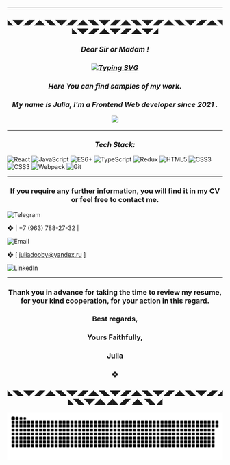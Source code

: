 
---

<h3 align="center">◣◥◤◢◤◢◣◥◣◥◤◢◤◢◣◥◣◥◤◢◤◢◣◥◣◥◤◢◤◢◣◥◣◥◤◢◤◢◣◥◣◥◤◢◤◢◣◥◤◢◤◢◣◥◤◢</h3>

***<h3 align="center">Dear Sir or Madam !</h3>***
_<h3 align="center"><a href="https://git.io/typing-svg"><img src="https://readme-typing-svg.herokuapp.com?font=Fira+Code&size=18&duration=4500&pause=1005&color=22EBF7&center=true&vCenter=true&multiline=true&width=474&lines=Nice+to+meet+you+on+my+Github+page+!" alt="Typing SVG" /></a></h3>_
 _<h3 align="center">Here You can find samples of my work.<a href="https://daniilshat.ru/" target="_blank"></a></h3>_
<!-- <img src="https://github.com/blackcater/blackcater/raw/main/images/Hi.gif" height="32"/></h2> -->

_<h3 align="center">My name is Julia, I'm a Frontend Web developer since 2021 .</h3>_
<div id="header" align="center">
  <img src="https://media.giphy.com/media/v1.Y2lkPTc5MGI3NjExMWIzZGM3NDUwNjY1Mzc5Nzc3YzM5NDc2ZjlhYzg0MTQ1MDBjZjI0NiZjdD1n/LHZyixOnHwDDy/giphy.gif" width="95"/>
</div>

---
<!-- my CV :
preview: https://s-404.github.io/myCV/
repository: https://github.com/S-404/myCV
 -->
<!-- ### Dear Sir or Madam !,
### Nice to meet you on my Github page, here You can find samples of my work.  
### My name is Julia M., I'm a Frontend Web developer since 2021 . -->

<!-- <h3 align="center">◣◥◤◢◤◢◣◥◣◥◤◢◤◢◣◥◣◥◤◢◤◢◣◥◣◥◤◢◤◢◣◥◣◥◤◢◤◢◣◥◣◥◤◢◤◢◣◥◣◥◤◢◣ ◢</h3> 

  #### ◉ My hard skills:  <h3 align="center">❖  My hard skills:</h3> 
![Julia](https://img.shields.io/badge/-Julia-9558B2?style=for-the-badge&logo=julia&logoColor=white)

<h4 align="left">◆  HTML5, CSS, SCSS</h4>
<h4 align="left">◆  JavaScript--ES6</h4>
<h4 align="left">◆  TypeScript</h4>
<h4 align="left">◆  React</h4>
<h4 align="left">◆  Git</h4>
<h4 align="left">◆  Webpack</h4>
<h4 align="left">◆  Jquery</h4>
<h4 align="left">◆  GSAP</h4>
<h4 align="left">◆  Bootstrap</h4>
<h4 align="left">◆  Material UI</h4>
<h4 align="left">◆  BEM methodology</h4>
<h4 align="left">◆  Airbnb()style</h4>
<h4 align="left">◆  English - B2</h4>
  
---
-->
***<h3 align="center">Tech Stack:</h3>*** 

![React](https://img.shields.io/badge/react-%2320232a.svg?style=for-the-badge&logo=react&logoColor=%2361DAFB)
![JavaScript](https://img.shields.io/badge/javascript-%23323330.svg?style=for-the-badge&logo=javascript&logoColor=%23F7DF1E)
![ES6+](https://img.shields.io/badge/es6+-%23323330.svg?style=for-the-badge&logo=javascript&logoColor=%23F7DF1E)
![TypeScript](https://img.shields.io/badge/typescript-%23007ACC.svg?style=for-the-badge&logo=typescript&logoColor=white)
![Redux](https://img.shields.io/badge/redux-%23593d88.svg?style=for-the-badge&logo=redux&logoColor=white)
![HTML5](https://img.shields.io/badge/html5-%23E34F26.svg?style=for-the-badge&logo=html5&logoColor=white)
![CSS3](https://img.shields.io/badge/css3-%231572B6.svg?style=for-the-badge&logo=css3&logoColor=white)
![CSS3](https://img.shields.io/badge/css3-%231572B6.svg?style=for-the-badge&logo=css3&logoColor=white)
![Webpack](https://img.shields.io/badge/webpack-%238DD6F9.svg?style=for-the-badge&logo=webpack&logoColor=black)
![Git](https://img.shields.io/badge/git-%23F05033.svg?style=for-the-badge&logo=git&logoColor=white)

---
<!-- <h3 align="center">◣◥◤◢◤◢◣◥◣◥◤◢◤◢◣◥◣◥◤◢◤◢◣◥◣◥◤◢◤◢◣◥◣◥◤◢◤◢◣◥◣◥◤◢◤◢◣◥◣◥◤◢◣ ◢</h3> -->

<h3 align="center">If you require any further information, you will find it in my CV or feel free to contact me.</h3> 


![Telegram](https://img.shields.io/badge/Telegram-2CA5E0?style=for-the-badge&logo=telegram&logoColor=white)

❖ | +7 (963) 788-27-32 |
<!-- ❖ Contacts: 
| +7 (963) 788-27-32 |
| Telegram ( @juliaDooby ) |
| juliadooby@yandex.ru | -->


 ![Email](https://img.shields.io/badge/Gmail-D14836?style=for-the-badge&logo=gmail&logoColor=white)

 ❖ [ juliadooby@yandex.ru ]

<!-- ![Gmail]()  -->
![LinkedIn](https://img.shields.io/badge/linkedin-%230077B5.svg?style=for-the-badge&logo=linkedin&logoColor=white)

---

<!--<h3 align="center">◣◥◤◢◤◢◣◥◣◥◤◢◤◢◣◥◣◥◤◢◤◢◣◥◣◥◤◢◤◢◣◥◣◥◤◢◤◢◣◥◣◥◤◢◤◢/h3>-->

 <h3 align="center">Thank you in advance for taking the time to review my resume, for your kind cooperation, for your action in this regard.</h3> 

 <h3 align="center">Best regards,</h3> 
 <h3 align="center">Yours Faithfully,</h3> 
 <h3 align="center">Julia</h3> 
   <h3 align="center">❖</h3> 
   
   <h3 align="center">◣◥◣◥◤◢◤◢◣◥◣◥◤◢◤◢◣◥◣◥◤◢◤◢◣◥◣◥◤◢◤◢◣◥◣◥◤◢◤◢◣◥◣◥◤◢◣ ◢◣ ◢◤ ◢◣ ◥◣ ◢</h3>
  
![snake gif](https://github.com/juliaDooby/juliaDooby/blob/output/github-contribution-grid-snake.svg)

